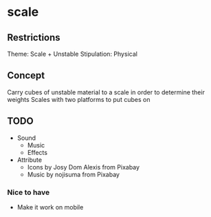 # scale

## Restrictions

Theme: Scale + Unstable
Stipulation: Physical

## Concept

Carry cubes of unstable material to a scale in order to determine their weights
Scales with two platforms to put cubes on

## TODO

- Sound
  - Music
  - Effects
- Attribute
  - Icons by Josy Dom Alexis from Pixabay
  - Music by nojisuma from Pixabay

### Nice to have

- Make it work on mobile
